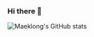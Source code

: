 ### Hi there 👋

![Maeklong's GitHub stats](https://github-readme-stats.vercel.app/api?username=maeklong&count_private=true&show_icons=true&hide=stars,issues)

<!--
**maeklong/maeklong** is a ✨ _special_ ✨ repository because its `README.md` (this file) appears on your GitHub profile.

Here are some ideas to get you started:

- 🔭 I’m currently working on ...
- 🌱 I’m currently learning ...
- 👯 I’m looking to collaborate on ...
- 🤔 I’m looking for help with ...
- 💬 Ask me about ...
- 📫 How to reach me: ...
- 😄 Pronouns: ...
- ⚡ Fun fact: ...
-->

